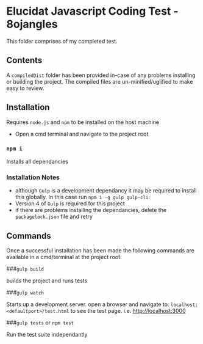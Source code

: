 # Elucidat Javascript Coding Test - 8ojangles

This folder comprises of my completed test.

## Contents

A `compiledDist` folder has been provided in-case of any problems installing or building the project. The compiled files are un-minified/uglified to make easy to review.


## Installation

Requires `node.js` and `npm` to be installed on the host machine

- Open a cmd terminal and navigate to the project root

### `npm i`
Installs all dependancies


### Installation Notes
- although `Gulp` is a development dependancy it may be required to install this globally. In this case run `npm i -g gulp gulp-cli`.
- Version 4 of `Gulp` is required for this project
- if there are problems installing the dependancies, delete the `packagelock.json` file and retry

## Commands

Once a successful installation has been made the following commands are available in a cmd/terminal at the project root:

###`gulp build`

builds the project and runs tests


###`gulp watch`

Starts up a development server. open a browser and navigate to:
`localhost:<defaultport>/test.html` to see the test page.
i.e. [http://localhost:3000](http://localhost:3000)


###`gulp tests` or `npm test`

Run the test suite independantly

